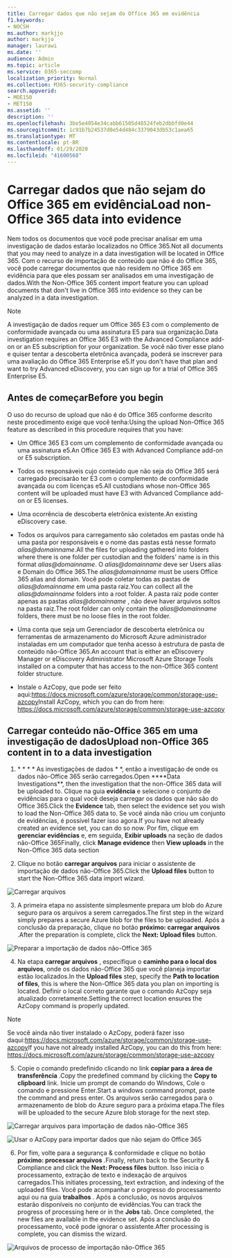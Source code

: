 ```yaml
---
title: Carregar dados que não sejam do Office 365 em evidência
f1.keywords:
- NOCSH
ms.author: markjjo
author: markjjo
manager: laurawi
ms.date: ''
audience: Admin
ms.topic: article
ms.service: O365-seccomp
localization_priority: Normal
ms.collection: M365-security-compliance
search.appverid:
- MOE150
- MET150
ms.assetid: ''
description: ''
ms.openlocfilehash: 3be5e4054e34cabb61505d48524feb2dbbfd0e44
ms.sourcegitcommit: 1c91b7b24537d0e54d484c3379043db53c1aea65
ms.translationtype: MT
ms.contentlocale: pt-BR
ms.lasthandoff: 01/29/2020
ms.locfileid: "41600568"
---
```

# <a name="load-non-office-365-data-into-evidence"></a><span data-ttu-id="da6af-102">Carregar dados que não sejam do Office 365 em evidência</span><span class="sxs-lookup"><span data-stu-id="da6af-102">Load non-Office 365 data into evidence</span></span>

<span data-ttu-id="da6af-103">Nem todos os documentos que você pode precisar analisar em uma investigação de dados estarão localizados no Office 365.</span><span class="sxs-lookup"><span data-stu-id="da6af-103">Not all documents that you may need to analyze in a data investigation will be located in Office 365.</span></span> <span data-ttu-id="da6af-104">Com o recurso de importação de conteúdo que não é do Office 365, você pode carregar documentos que não residem no Office 365 em evidência para que eles possam ser analisados em uma investigação de dados.</span><span class="sxs-lookup"><span data-stu-id="da6af-104">With the Non-Office 365 content import feature you can upload documents that don't live in Office 365 into evidence so they can be analyzed in a data investigation.</span></span>

>[!Note]
><span data-ttu-id="da6af-105">A investigação de dados requer um Office 365 E3 com o complemento de conformidade avançada ou uma assinatura E5 para sua organização.</span><span class="sxs-lookup"><span data-stu-id="da6af-105">Data investigation requires an Office 365 E3 with the Advanced Compliance add-on or an E5 subscription for your organization.</span></span> <span data-ttu-id="da6af-106">Se você não tiver esse plano e quiser tentar a descoberta eletrônica avançada, poderá se inscrever para uma avaliação do Office 365 Enterprise e5.</span><span class="sxs-lookup"><span data-stu-id="da6af-106">If you don't have that plan and want to try Advanced eDiscovery, you can sign up for a trial of Office 365 Enterprise E5.</span></span>

## <a name="before-you-begin"></a><span data-ttu-id="da6af-107">Antes de começar</span><span class="sxs-lookup"><span data-stu-id="da6af-107">Before you begin</span></span>

<span data-ttu-id="da6af-108">O uso do recurso de upload que não é do Office 365 conforme descrito neste procedimento exige que você tenha:</span><span class="sxs-lookup"><span data-stu-id="da6af-108">Using the upload Non-Office 365 feature as described in this procedure requires that you have:</span></span>

- <span data-ttu-id="da6af-109">Um Office 365 E3 com um complemento de conformidade avançada ou uma assinatura e5.</span><span class="sxs-lookup"><span data-stu-id="da6af-109">An Office 365 E3 with Advanced Compliance add-on or E5 subscription.</span></span>

- <span data-ttu-id="da6af-110">Todos os responsáveis cujo conteúdo que não seja do Office 365 será carregado precisarão ter E3 com o complemento de conformidade avançada ou com licenças e5.</span><span class="sxs-lookup"><span data-stu-id="da6af-110">All custodians whose non-Office 365 content will be uploaded must have E3 with Advanced Compliance add-on or E5 licenses.</span></span>

- <span data-ttu-id="da6af-111">Uma ocorrência de descoberta eletrônica existente.</span><span class="sxs-lookup"><span data-stu-id="da6af-111">An existing eDiscovery case.</span></span>

- <span data-ttu-id="da6af-112">Todos os arquivos para carregamento são coletados em pastas onde há uma pasta por responsáveis e o nome das pastas está nesse formato *alias@domainname*.</span><span class="sxs-lookup"><span data-stu-id="da6af-112">All the files for uploading gathered into folders where there is one folder per custodian and the folders' name is in this format *alias@domainname*.</span></span> <span data-ttu-id="da6af-113">O *alias@domainname* deve ser Users alias e Domain do Office 365.</span><span class="sxs-lookup"><span data-stu-id="da6af-113">The *alias@domainname* must be users Office 365 alias and domain.</span></span> <span data-ttu-id="da6af-114">Você pode coletar todas as pastas de *alias@domainname* em uma pasta raiz.</span><span class="sxs-lookup"><span data-stu-id="da6af-114">You can collect all the *alias@domainname* folders into a root folder.</span></span> <span data-ttu-id="da6af-115">A pasta raiz pode conter apenas as pastas *alias@domainname* , não deve haver arquivos soltos na pasta raiz.</span><span class="sxs-lookup"><span data-stu-id="da6af-115">The root folder can only contain the *alias@domainname* folders, there must be no loose files in the root folder.</span></span>

- <span data-ttu-id="da6af-116">Uma conta que seja um Gerenciador de descoberta eletrônica ou ferramentas de armazenamento do Microsoft Azure administrador instaladas em um computador que tenha acesso à estrutura de pasta de conteúdo não-Office 365.</span><span class="sxs-lookup"><span data-stu-id="da6af-116">An account that is either an eDiscovery Manager or eDiscovery Administrator Microsoft Azure Storage Tools installed on a computer that has access to the non-Office 365 content folder structure.</span></span>

- <span data-ttu-id="da6af-117">Instale o AzCopy, que pode ser feito aqui:https://docs.microsoft.com/azure/storage/common/storage-use-azcopy</span><span class="sxs-lookup"><span data-stu-id="da6af-117">Install AzCopy, which you can do from here: https://docs.microsoft.com/azure/storage/common/storage-use-azcopy</span></span>

## <a name="upload-non-office-365-content-in-to-a-data-investigation"></a><span data-ttu-id="da6af-118">Carregar conteúdo não-Office 365 em uma investigação de dados</span><span class="sxs-lookup"><span data-stu-id="da6af-118">Upload non-Office 365 content in to a data investigation</span></span>

1. <span data-ttu-id="da6af-119">\* \* \* \* As investigações de dados \* \*, então a investigação de onde os dados não-Office 365 serão carregados.</span><span class="sxs-lookup"><span data-stu-id="da6af-119">Open \*\*\*\*Data Investigations\*\*, then the investigation that the non-Office 365 data will be uploaded to.</span></span>  <span data-ttu-id="da6af-120">Clique na guia **evidência** e selecione o conjunto de evidências para o qual você deseja carregar os dados que não são do Office 365.</span><span class="sxs-lookup"><span data-stu-id="da6af-120">Click the **Evidence** tab, then select the evidence set you wish to load the Non-Office 365 data to.</span></span>  <span data-ttu-id="da6af-121">Se você ainda não criou um conjunto de evidências, é possível fazer isso agora.</span><span class="sxs-lookup"><span data-stu-id="da6af-121">If you have not already created an evidence set, you can do so now.</span></span>  <span data-ttu-id="da6af-122">Por fim, clique em **gerenciar evidências** e, em seguida, **Exibir uploads** na seção de dados não-Office 365</span><span class="sxs-lookup"><span data-stu-id="da6af-122">Finally, click **Manage evidence** then **View uploads** in the Non-Office 365 data section</span></span>

2. <span data-ttu-id="da6af-123">Clique no botão **carregar arquivos** para iniciar o assistente de importação de dados não-Office 365.</span><span class="sxs-lookup"><span data-stu-id="da6af-123">Click the **Upload files** button to start the Non-Office 365 data import wizard.</span></span>

![Carregar arquivos](media/574f4059-4146-4058-9df3-ec97cf28d7c7.png)

3. <span data-ttu-id="da6af-125">A primeira etapa no assistente simplesmente prepara um blob do Azure seguro para os arquivos a serem carregados.</span><span class="sxs-lookup"><span data-stu-id="da6af-125">The first step in the wizard simply prepares a secure Azure blob for the files to be uploaded.</span></span>  <span data-ttu-id="da6af-126">Após a conclusão da preparação, clique no botão **próximo: carregar arquivos** .</span><span class="sxs-lookup"><span data-stu-id="da6af-126">After the preparation is complete, click the **Next: Upload files** button.</span></span>

![Preparar a importação de dados não-Office 365](media/0670a347-a578-454a-9b3d-e70ef47aec57.png)
 
4. <span data-ttu-id="da6af-128">Na etapa **carregar arquivos** , especifique o **caminho para o local dos arquivos**, onde os dados não-Office 365 que você planeja importar estão localizados.</span><span class="sxs-lookup"><span data-stu-id="da6af-128">In the **Upload files** step, specify the **Path to location of files**, this is where the Non-Office 365 data you plan on importing is located.</span></span>  <span data-ttu-id="da6af-129">Definir o local correto garante que o comando AzCopy seja atualizado corretamente.</span><span class="sxs-lookup"><span data-stu-id="da6af-129">Setting the correct location ensures the AzCopy command is properly updated.</span></span>

> [!NOTE]
> <span data-ttu-id="da6af-130">Se você ainda não tiver instalado o AzCopy, poderá fazer isso daqui:https://docs.microsoft.com/azure/storage/common/storage-use-azcopy</span><span class="sxs-lookup"><span data-stu-id="da6af-130">If you have not already installed AzCopy, you can do this from here: https://docs.microsoft.com/azure/storage/common/storage-use-azcopy</span></span>

5. <span data-ttu-id="da6af-131">Copie o comando predefinido clicando no link **copiar para a área de transferência** .</span><span class="sxs-lookup"><span data-stu-id="da6af-131">Copy the predefined command by clicking the **Copy to clipboard** link.</span></span> <span data-ttu-id="da6af-132">Inicie um prompt de comando do Windows, Cole o comando e pressione Enter.</span><span class="sxs-lookup"><span data-stu-id="da6af-132">Start a windows command prompt, paste the command and press enter.</span></span>  <span data-ttu-id="da6af-133">Os arquivos serão carregados para o armazenamento de blob do Azure seguro para a próxima etapa.</span><span class="sxs-lookup"><span data-stu-id="da6af-133">The files will be uploaded to the secure Azure blob storage for the next step.</span></span>

![Carregar arquivos para importação de dados não-Office 365](media/3ea53b5d-7f9b-4dfc-ba63-90a38c14d41a.png)

![Usar o AzCopy para importar dados que não sejam do Office 365](media/504e2dbe-f36f-4f36-9b08-04aea85d8250.png)

6. <span data-ttu-id="da6af-136">Por fim, volte para a segurança & conformidade e clique no botão **próximo: processar arquivos** .</span><span class="sxs-lookup"><span data-stu-id="da6af-136">Finally, return back to the Security & Compliance and click the **Next: Process files** button.</span></span>  <span data-ttu-id="da6af-137">Isso inicia o processamento, extração de texto e indexação de arquivos carregados.</span><span class="sxs-lookup"><span data-stu-id="da6af-137">This initiates processing, text extraction, and indexing of the uploaded files.</span></span>  <span data-ttu-id="da6af-138">Você pode acompanhar o progresso do processamento aqui ou na guia **trabalhos** .  Após a conclusão, os novos arquivos estarão disponíveis no conjunto de evidências.</span><span class="sxs-lookup"><span data-stu-id="da6af-138">You can track the progress of processing here or in the **Jobs** tab.  Once completed, the new files are available in the evidence set.</span></span>  <span data-ttu-id="da6af-139">Após a conclusão do processamento, você pode ignorar o assistente.</span><span class="sxs-lookup"><span data-stu-id="da6af-139">After processing is complete, you can dismiss the wizard.</span></span>

![Arquivos de processo de importação não-Office 365](media/218b1545-416a-4a9f-9b25-3b70e8508f67.png)

